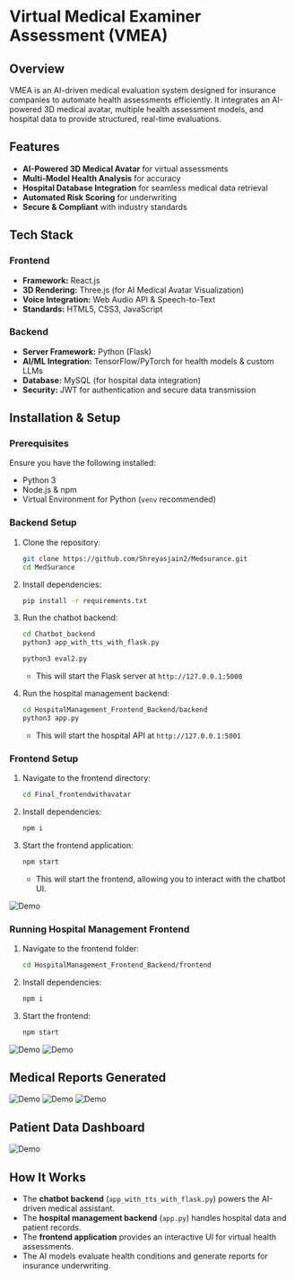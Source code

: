 # Virtual Medical Examiner Assessment (VMEA)

## Overview
VMEA is an AI-driven medical evaluation system designed for insurance companies to automate health assessments efficiently. It integrates an AI-powered 3D medical avatar, multiple health assessment models, and hospital data to provide structured, real-time evaluations.

## Features
- **AI-Powered 3D Medical Avatar** for virtual assessments
- **Multi-Model Health Analysis** for accuracy
- **Hospital Database Integration** for seamless medical data retrieval
- **Automated Risk Scoring** for underwriting
- **Secure & Compliant** with industry standards

## Tech Stack
### Frontend
- **Framework:** React.js
- **3D Rendering:** Three.js (for AI Medical Avatar Visualization)
- **Voice Integration:** Web Audio API & Speech-to-Text
- **Standards:** HTML5, CSS3, JavaScript

### Backend
- **Server Framework:** Python (Flask)
- **AI/ML Integration:** TensorFlow/PyTorch for health models & custom LLMs
- **Database:** MySQL (for hospital data integration)
- **Security:** JWT for authentication and secure data transmission

## Installation & Setup

### Prerequisites
Ensure you have the following installed:
- Python 3
- Node.js & npm
- Virtual Environment for Python (`venv` recommended)

### Backend Setup
1. Clone the repository:
   ```bash
   git clone https://github.com/Shreyasjain2/Medsurance.git
   cd MedSurance
   ```
2. Install dependencies:
   ```bash
   pip install -r requirements.txt
   ```
3. Run the chatbot backend:
   ```bash
   cd Chatbot_backend
   python3 app_with_tts_with_flask.py
   ```
   ```bash
   python3 eval2.py
   ```
   - This will start the Flask server at `http://127.0.0.1:5000`

4. Run the hospital management backend:
   ```bash
   cd HospitalManagement_Frontend_Backend/backend
   python3 app.py
   ```
   - This will start the hospital API at `http://127.0.0.1:5001`

### Frontend Setup
1. Navigate to the frontend directory:
   ```bash
   cd Final_frontendwithavatar
   ```
2. Install dependencies:
   ```bash
   npm i
   ```
3. Start the frontend application:
   ```bash
   npm start
   ```
   - This will start the frontend, allowing you to interact with the chatbot UI.

![Demo](https://github.com/Shreyasjain2/Medsurance/blob/main/assets/Screenshot%202025-03-02%20at%2012.09.26%E2%80%AFAM.png)

### Running Hospital Management Frontend
1. Navigate to the frontend folder:
   ```bash
   cd HospitalManagement_Frontend_Backend/frontend
   ```
2. Install dependencies:
   ```bash
   npm i
   ```
3. Start the frontend:
   ```bash
   npm start
   ```

![Demo](https://github.com/Shreyasjain2/Medsurance/blob/main/assets/Screenshot%202025-03-02%20at%2012.06.27%E2%80%AFAM.png)
![Demo](https://github.com/Shreyasjain2/Medsurance/blob/main/assets/Screenshot%202025-03-02%20at%2012.06.40%E2%80%AFAM.png)

## Medical Reports Generated
![Demo](https://github.com/Shreyasjain2/Medsurance/blob/main/assets/Screenshot%202025-03-02%20at%2012.14.28%E2%80%AFAM.png)
![Demo](https://github.com/Shreyasjain2/Medsurance/blob/main/assets/Screenshot%202025-03-02%20at%2012.15.29%E2%80%AFAM.png)
![Demo](https://github.com/Shreyasjain2/Medsurance/blob/main/assets/Screenshot%202025-03-02%20at%2012.15.48%E2%80%AFAM.png)

## Patient Data Dashboard
![Demo](https://github.com/Shreyasjain2/Medsurance/blob/main/assets/Screenshot%202025-03-02%20at%2012.16.58%E2%80%AFAM.png)

## How It Works
- The **chatbot backend** (`app_with_tts_with_flask.py`) powers the AI-driven medical assistant.
- The **hospital management backend** (`app.py`) handles hospital data and patient records.
- The **frontend application** provides an interactive UI for virtual health assessments.
- The AI models evaluate health conditions and generate reports for insurance underwriting.
